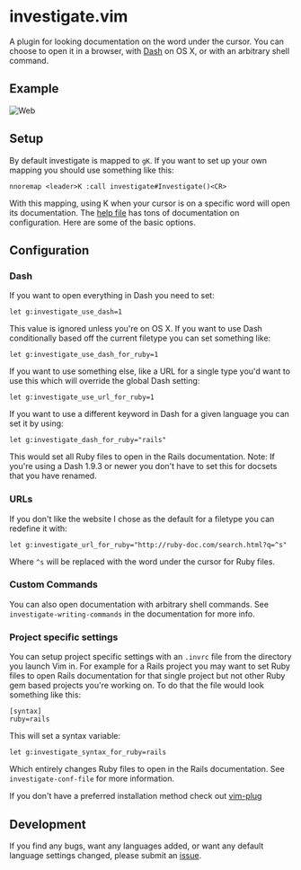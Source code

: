 # investigate.vim

A plugin for looking documentation on the word under the cursor.
You can choose to open it in a browser, with
[Dash](http://kapeli.com/dash) on OS X, or with an arbitrary
shell command.

## Example

![Web](http://keithbsmiley.github.io/investigate.vim/img/web.gif)

## Setup

By default investigate is mapped to `gK`. If you want to set up your
own mapping you should use something like this:

```
nnoremap <leader>K :call investigate#Investigate()<CR>
```

With this mapping, using <leader>K when your cursor is on a specific
word will open its documentation. The [help
file](https://github.com/Keithbsmiley/investigate.vim/blob/master/doc/investigate.txt)
has tons of documentation on configuration. Here are some of the
basic options.

## Configuration

### Dash

If you want to open everything in Dash you need to set:

```
let g:investigate_use_dash=1
```

This value is ignored unless you're on OS X. If you want to use Dash
conditionally based off the current filetype you can set something like:

```
let g:investigate_use_dash_for_ruby=1
```

If you want to use something else, like a URL for a single type you'd
want to use this which will override the global Dash setting:

```
let g:investigate_use_url_for_ruby=1
```

If you want to use a different keyword in Dash for a given language you
can set it by using:

```
let g:investigate_dash_for_ruby="rails"
```

This would set all Ruby files to open in the Rails documentation.
Note: If you're using a Dash 1.9.3 or newer you don't have to set this
for docsets that you have renamed.


### URLs

If you don't like the website I chose as the default for a filetype you
can redefine it with:

```
let g:investigate_url_for_ruby="http://ruby-doc.com/search.html?q=^s"
```

Where `^s` will be replaced with the word under the cursor for Ruby
files.


### Custom Commands

You can also open documentation with arbitrary shell commands. See
`investigate-writing-commands` in the documentation for more info.


### Project specific settings

You can setup project specific settings with an `.invrc` file from the
directory you launch Vim in. For example for a Rails project you may
want to set Ruby files to open Rails documentation for that single
project but not other Ruby gem based projects you're working on. To do
that the file would look something like this:

```
[syntax]
ruby=rails
```

This will set a syntax variable:

```
let g:investigate_syntax_for_ruby=rails
```

Which entirely changes Ruby files to open in the Rails documentation.
See `investigate-conf-file` for more information.


If you don't have a preferred installation method check out
[vim-plug](https://github.com/junegunn/vim-plug)


## Development

If you find any bugs, want any languages added, or want any default
language settings changed, please submit an
[issue](https://github.com/Keithbsmiley/investigate.vim/issues/new).

